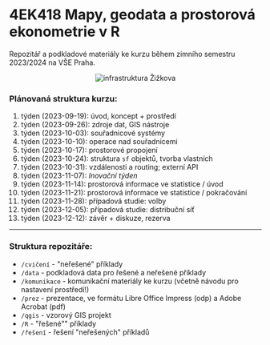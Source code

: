 # 4EK418 Mapy, geodata a prostorová ekonometrie v R

Repozitář a podkladové materiály ke kurzu během zimního semestru 2023/2024 na VŠE Praha.

<p style="text-align:center;"><img src="https://s3.eu-central-1.amazonaws.com/www.jla-data.net/img/4EK418-infrastruktura.png" alt="infrastruktura Žižkova"/></p>

### Plánovaná struktura kurzu:

1.  týden (2023-09-19): úvod, koncept + prostředí
2.  týden (2023-09-26): zdroje dat, GIS nástroje
3.  týden (2023-10-03): souřadnicové systémy
4.  týden (2023-10-10): operace nad souřadnicemi
5.  týden (2023-10-17): prostorové propojení
6.  týden (2023-10-24): struktura `sf` objektů, tvorba vlastních
7.  týden (2023-10-31): vzdálenosti a routing; externí API
8.  týden (2023-11-07): *Inovační týden*
9.  týden (2023-11-14): prostorová informace ve statistice / úvod
10. týden (2023-11-21): prostorová informace ve statistice / pokračování
11. týden (2023-11-28): případová studie: volby
12. týden (2023-12-05): případová studie: distribuční síť
13. týden (2023-12-12): závěr + diskuze, rezerva

<hr>

### Struktura repozitáře:

-   `/cvičení` - "neřešené" příklady
-   `/data` - podkladová data pro řešené a neřešené příklady
-   `/komunikace` - komunikační materiály ke kurzu (včetně návodu pro nastavení prostředí!)
-   `/prez` - prezentace, ve formátu Libre Office Impress (odp) a Adobe Acrobat (pdf)
-   `/qgis` - vzorový GIS projekt
-   `/R` - "řešené"" příklady
-   `/řešení` - řešení "neřešených" příkladů
